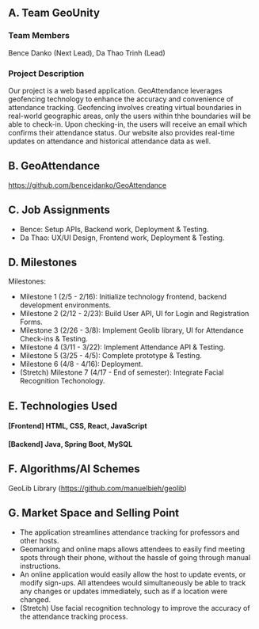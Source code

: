 ## A. Team GeoUnity

### Team Members
Bence Danko (Next Lead), Da Thao Trinh (Lead)

### Project Description
Our project is a web based application. GeoAttendance leverages geofencing technology to enhance the accuracy and convenience of attendance tracking. Geofencing involves creating virtual boundaries in real-world geographic areas, only the users within thhe boundaries will be able to check-in. Upon checking-in, the users will receive an email which confirms their attendance status. Our website also provides real-time updates on attendance and historical attendance data as well.

## B. GeoAttendance
https://github.com/bencejdanko/GeoAttendance

## C. Job Assignments
* Bence: Setup APIs, Backend work, Deployment & Testing.
* Da Thao: UX/UI Design, Frontend work, Deployment & Testing.

## D. Milestones
Milestones: 
* Milestone 1 (2/5 - 2/16): Initialize technology frontend, backend development environments.
* Milestone 2 (2/12 - 2/23): Build User API, UI for Login and Registration Forms.
* Milestone 3 (2/26 - 3/8): Implement Geolib library, UI for Attendance Check-ins & Testing.
* Milestone 4 (3/11 - 3/22): Implement Attendance API & Testing. 
* Milestone 5 (3/25 - 4/5): Complete prototype & Testing.
* Milestone 6 (4/8 - 4/16): Deployment.
* (Stretch) Milestone 7 (4/17 - End of semester): Integrate Facial Recognition Techonology.


## E. Technologies Used
  #### [Frontend] HTML, CSS, React, JavaScript
  #### [Backend] Java, Spring Boot, MySQL

  
## F. Algorithms/AI Schemes
GeoLib Library (https://github.com/manuelbieh/geolib)

## G. Market Space and Selling Point 
* The application streamlines attendance tracking for professors and other hosts.
* Geomarking and online maps allows attendees to easily find meeting spots through their phone, without the hassle of going through manual instructions.
* An online application would easily allow the host to update events, or modify sign-ups. All attendees would simultaneously be able to track any changes or updates immediately, such as if a location were changed.
* (Stretch) Use facial recognition technology to improve the accuracy of the attendance tracking process.

